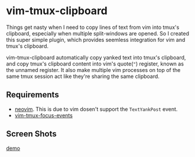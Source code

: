 
# vim-tmux-clipboard

Things get nasty when I need to copy lines of text from vim into tmux's
clipboard, especially when multiple split-windows are opened. So I created this
super simple plugin, which provides seemless integration for vim and tmux's
clipboard.


vim-tmux-clipboard automatically copy yanked text into tmux's clipboard, and
copy tmux's clipboard content into vim's quote(`"`) register, known as the unnamed
register. It also make multiple vim processes on top of the same tmux session
act like they're sharing the same clipboard.


## Requirements

- [neovim](https://github.com/neovim/neovim). This is due to vim dosen't
    support the `TextYankPost` event.
- [vim-tmux-focus-events](https://github.com/tmux-plugins/vim-tmux-focus-events)


## Screen Shots

[demo](https://asciinema.org/a/at9jjmpvw4qr84hrsch4vi6ig)

